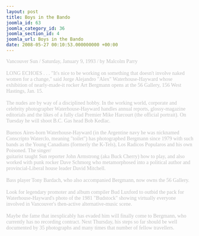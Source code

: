 ```yaml
---
layout: post
title: Boys in the Bando
joomla_id: 63
joomla_category_id: 36
joomla_section_id: 4
joomla_url: Boys in the Bando
date: 2008-05-27 00:10:53.000000000 +00:00
---
```

<span style="color: #c0c0c0"><span style="font-family: 'book antiqua', palatino">Vancouver Sun / Saturday, January 9, 1993 / by Malcolm Parry<br /><br />LONG ECHOES . . . &quot;It's nice to be working on something that doesn't involve naked women for a change,&quot; said Jorge Alejandro &quot;Alex&quot; Waterhouse-Hayward whose exhibition of nearly-made-it rocker Art Bergmann opens at the 56 Gallery, 156 West Hastings, Jan. 15.<br /><br />The nudes are by way of a disciplined hobby. In the working world, corporate and celebrity photographer Waterhouse-Hayward handles annual reports, glossy-magazine editorials and the likes of a fully clad Premier Mike Harcourt (the official portrait). On Tuesday he will shoot B.C. Gas head Bob Kedlac.<br /><br />Buenos Aires-born Waterhouse-Hayward (in the Argentine navy he was nicknamed Conscripto Waterclo, meaning &quot;toilet&quot;) has photographed Bergmann since 1979 with such bands as the Young Canadians (formerly the K-Tels), Los Radicos Popularos and his own Poisoned. The singer/<br />guitarist taught Sun reporter John Armstrong (aka Buck Cherry) how to play, and also worked with punk rocker Dave Schmorg who metamorphosed into a political author and provincial-Liberal house leader David Mitchell.<br /><br />Bass player Tony Bardach, who also accompanied Bergmann, now owns the 56 Gallery.<br /><br />Look for legendary promoter and album compiler Bud Luxford to outbid the pack for Waterhouse-Hayward's photo of the 1981 &quot;Budstock&quot; showing virtually everyone involved in Vancouver's then-active alternative-music scene.<br /><br />Maybe the fame that inexplicably has evaded him will finally come to Bergmann, who currently has no recording contract. Next Thursday, his steps so far should be well documented by 35 photographs and many times that number of fellow travellers.<br /></span></span>
